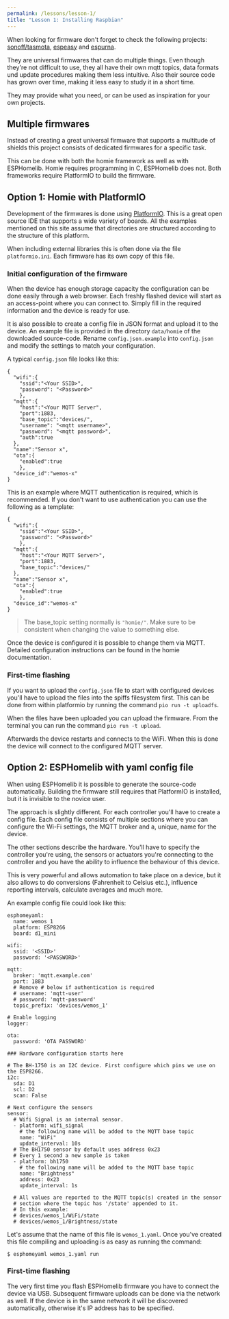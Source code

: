 ```yaml
---
permalink: /lessons/lesson-1/
title: "Lesson 1: Installing Raspbian"
---
```

When looking for firmware don't forget to check the following projects:
[sonoff/tasmota](https://github.com/arendst/Sonoff-Tasmota/tree/development/sonoff),
[espeasy](https://www.letscontrolit.com/wiki/index.php/ESPEasy) and
[espurna](https://bitbucket.org/xoseperez/espurna).

They are universal firmwares that can do multiple things. Even though they're not difficult to use, they all have their own mqtt topics, data formats und update procedures making them less intuitive. Also their source code has grown over time, making it less easy to study it in a short time.

They may provide what you need, or can be used as inspiration for your own projects.

## Multiple firmwares
Instead of creating a great universal firmware that supports a multitude of shields this project consists of dedicated firmwares for a specific task.

This can be done with both the homie framework as well as with ESPHomelib. Homie requires programming in C, ESPHomelib does not. Both frameworks require PlatformIO to build the firmware.

## Option 1: Homie with PlatformIO
Development of the firmwares is done using [PlatformIO](https://platformio.org). This is a great open source IDE that supports a wide variety of boards. All the examples mentioned on this site assume that directories are structured according to the structure of this
platform.

When including external libraries this is often done via the file
`platformio.ini`. Each firmware has its own copy of this file.

### Initial configuration of the firmware

When the device has enough storage capacity the configuration can be done easily through a web browser. Each freshly flashed device will start as an access-point where you can connect to. Simply fill in the required information and the device is ready for use.

It is also possible to create a config file in JSON format and upload it to the device. An example file is provided in the directory `data/homie` of the downloaded source-code. Rename `config.json.example` into `config.json` and modify the settings to match your configuration.

A typical `config.json` file looks like this:

```
{
  "wifi":{
    "ssid":"<Your SSID>",
    "password": "<Password>"
    },
  "mqtt":{
    "host":"<Your MQTT Server",
    "port":1883,
    "base_topic":"devices/",
    "username": "<mqtt username>",
    "password": "<mqtt password>",
    "auth":true
  },
  "name":"Sensor x",
  "ota":{
    "enabled":true
    },
  "device_id":"wemos-x"
}
```

This is an example where MQTT authentication is required, which is recommended.
If you don't want to use authentication you can use the following as a template:

```
{
  "wifi":{
    "ssid":"<Your SSID>",
    "password": "<Password>"
    },
  "mqtt":{
    "host":"<Your MQTT Server>",
    "port":1883,
    "base_topic":"devices/"
  },
  "name":"Sensor x",
  "ota":{
    "enabled":true
    },
  "device_id":"wemos-x"
}
```

>   The base_topic setting normally is `"homie/"`. Make sure to be consistent when changing the value to something else.

Once the device is configured it is possible to change them via MQTT. Detailed configuration instructions can be found in the homie documentation.

### First-time flashing
If you want to upload the `config.json` file to start with configured devices you'll have to upload the files into the spiffs filesystem first. This can be done from within platformio by running the command `pio run -t uploadfs`.

When the files have been uploaded you can upload the firmware. From the terminal you can run the command `pio run -t upload`.

Afterwards the device restarts and connects to the WiFi. When this is done the device will connect to the configured MQTT server.

## Option 2: ESPHomelib with yaml config file
When using ESPHomelib it is possible to generate the source-code automatically. Building the firmware still requires that PlatformIO is installed, but it is invisible to the novice user.

The approach is slightly different. For each controller you'll have to create a config file. Each config file consists of multiple sections where you can configure the Wi-Fi settings, the MQTT broker and a, unique, name for the device.

The other sections describe the hardware. You'll have to specify the controller you're using, the sensors or actuators you're connecting to the controller and you have the ability to influence the behaviour of this device. 

This is very powerful and allows automation to take place on a device, but it also allows to do conversions (Fahrenheit to Celsius etc.), influence reporting intervals, calculate averages and much more.

An example config file could look like this:

```
esphomeyaml:
  name: wemos_1
  platform: ESP8266
  board: d1_mini

wifi:
  ssid: '<SSID>'
  password: '<PASSWORD>'

mqtt:
  broker: 'mqtt.example.com'
  port: 1883
  # Remove # below if authentication is required
  # username: 'mqtt-user'
  # password: 'mqtt-password'
  topic_prefix: 'devices/wemos_1'

# Enable logging
logger:

ota:
  password: 'OTA PASSWORD'

### Hardware configuration starts here

# The BH-1750 is an I2C device. First configure which pins we use on the ESP8266.
i2c:
  sda: D1
  scl: D2
  scan: False

# Next configure the sensors
sensor:
  # Wifi Signal is an internal sensor.
  - platform: wifi_signal
    # the following name will be added to the MQTT base topic
    name: "WiFi"
    update_interval: 10s
  # The BH1750 sensor by default uses address 0x23
  # Every 1 second a new sample is taken
  - platform: bh1750
    # the following name will be added to the MQTT base topic
    name: "Brightness"
    address: 0x23
    update_interval: 1s
    
  # All values are reported to the MQTT topic(s) created in the sensor
  # section where the topic has '/state' appended to it.
  # In this example:
  # devices/wemos_1/WiFi/state
  # devices/wemos_1/Brightness/state
```

Let's assume that the name of this file is `wemos_1.yaml`. Once you've created this file compiling and uploading is as easy as running the command:

`$ esphomeyaml wemos_1.yaml run`

### First-time flashing
The very first time you flash ESPHomelib firmware you have to connect the device via USB.
Subsequent firmware uploads can be done via the network as well. If the device is in the same network it will be discovered automatically, otherwise it's IP address has to be specified.
